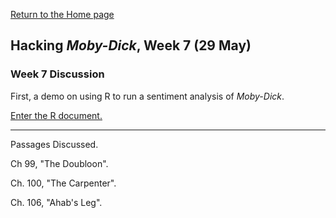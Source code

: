 [Return to the Home page](index.md)

## Hacking *Moby-Dick*, Week 7 (29 May)

### Week 7 Discussion

First, a demo on using R to run a sentiment analysis of *Moby-Dick*.

[Enter the R document.](moby-dick-sentiment.html)

***

Passages Discussed.

Ch 99, "The Doubloon".

Ch. 100, "The Carpenter".

Ch. 106, "Ahab's Leg".

